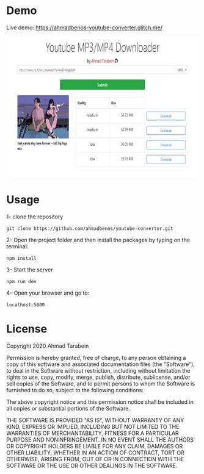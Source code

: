<h1>Demo</h1> 

Live demo: https://ahmadbenos-youtube-converter.glitch.me/

<img src="demo.png" widt="400" height="370">

<h1>Usage</h1>

1- clone the repository

```
git clone https://github.com/ahmadbenos/youtube-converter.git
```
2- Open the project folder and then install the packages by typing on the terminal:

```
npm install
```
3- Start the server
```
npm run dev
```
4- Open your browser and go to: 
```
localhost:5000
```

<h1>License</h1>

Copyright 2020 Ahmad Tarabein

Permission is hereby granted, free of charge, to any person obtaining a copy of this software and associated documentation files (the "Software"), to deal in the Software without restriction, including without limitation the rights to use, copy, modify, merge, publish, distribute, sublicense, and/or sell copies of the Software, and to permit persons to whom the Software is furnished to do so, subject to the following conditions:

The above copyright notice and this permission notice shall be included in all copies or substantial portions of the Software.

THE SOFTWARE IS PROVIDED "AS IS", WITHOUT WARRANTY OF ANY KIND, EXPRESS OR IMPLIED, INCLUDING BUT NOT LIMITED TO THE WARRANTIES OF MERCHANTABILITY, FITNESS FOR A PARTICULAR PURPOSE AND NONINFRINGEMENT. IN NO EVENT SHALL THE AUTHORS OR COPYRIGHT HOLDERS BE LIABLE FOR ANY CLAIM, DAMAGES OR OTHER LIABILITY, WHETHER IN AN ACTION OF CONTRACT, TORT OR OTHERWISE, ARISING FROM, OUT OF OR IN CONNECTION WITH THE SOFTWARE OR THE USE OR OTHER DEALINGS IN THE SOFTWARE.
